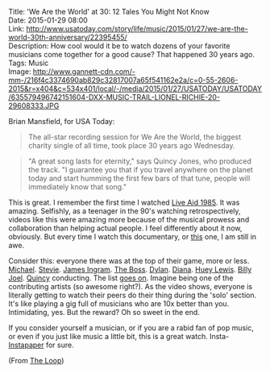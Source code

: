 Title: 'We Are the World' at 30: 12 Tales You Might Not Know  
Date: 2015-01-29 08:00  
Link: http://www.usatoday.com/story/life/music/2015/01/27/we-are-the-world-30th-anniversary/22395455/  
Description: How cool would it be to watch dozens of your favorite musicians come together for a good cause? That happened 30 years ago.  
Tags: Music  
Image: http://www.gannett-cdn.com/-mm-/216f4c3374690ab829c32817007a65f541162e2a/c=0-55-2606-2015&r=x404&c=534x401/local/-/media/2015/01/27/USATODAY/USATODAY/635579496742151604-DXX-MUSIC-TRAIL-LIONEL-RICHIE-20-29608333.JPG  

Brian Mansfield, for USA Today:

> The all-star recording session for We Are the World, the biggest charity single of all time, took place 30 years ago Wednesday.

> "A great song lasts for eternity," says Quincy Jones, who produced the track. "I guarantee you that if you travel anywhere on the planet today and start humming the first few bars of that tune, people will immediately know that song."

This is great. I remember the first time I watched [Live Aid 1985][1]. It was amazing. Selfishly, as a teenager in the 90's watching retrospectively, videos like this were amazing more because of the musical prowess and collaboration than helping actual people. I feel differently about it now, obviously. But every time I watch this documentary, or [this][2] one, I am still in awe.

Consider this: everyone there was at the top of their game, more or less. [Michael][3]. [Stevie][4]. [James Ingram][5]. [The Boss][6]. [Dylan][7]. [Diana][8]. [Huey Lewis][9]. [Billy Joel][10]. [Quincy][11] conducting. The list [goes on][12]. Imagine being one of the contributing artists (so awesome right?). As the video shows, everyone is literally getting to watch their peers do their thing during the 'solo' section. It's like playing a gig full of musicians who are 10x better than you. Intimidating, yes. But the reward? Oh so sweet in the end.

If you consider yourself a musician, or if you are a rabid fan of pop music, or even if you just like music a little bit, this is a great watch. Insta-[Instapaper][13] for sure. 

(From [The Loop][14])

[1]: https://en.wikipedia.org/wiki/Live_Aid "Wikipedia: Live Aid"
[2]: https://en.wikipedia.org/wiki/Do_They_Know_It%27s_Christmas%3F "Wikipedia: 'Do They Know It's Christmas'"
[3]: https://en.wikipedia.org/wiki/Michael_Jackson "Wikipedia: Michael Jackson"
[4]: https://en.wikipedia.org/wiki/Stevie_wonder "Wikipedia: Stevie Wonder"
[5]: https://en.wikipedia.org/wiki/James_Ingram "Wikipedia: James Ingram"
[6]: https://en.wikipedia.org/wiki/Bruce_Springsteen "Wikipedia: Bruce Springsteen"
[7]: https://en.wikipedia.org/wiki/Bob_Dylan "Wikipedia: Bob Dylan"
[8]: https://en.wikipedia.org/wiki/Diana_Ross "Wikipedia: Diana Ross"
[9]: https://en.wikipedia.org/wiki/Huey_Lewis "Wikipedia: Huey Lewis"
[10]: https://en.wikipedia.org/wiki/Billy_Joel "Wikipedia: Billy Joel"
[11]: https://en.wikipedia.org/wiki/Quincy_Jones "Wikipedia: Quincy Jones"
[12]: https://en.wikipedia.org/wiki/We_Are_the_World#Music_and_vocal_arrangements "Wikipedia: 'We Are the World'"
[13]: https://itunes.apple.com/us/app/instapaper/id288545208?mt=8&at=1l3vx9s "Instapaper on the App Store"
[14]: http://www.loopinsight.com/2015/01/28/we-are-the-world-was-recorded-30-years-ago-today-heres-the-backstory/ "Source post from The Loop"